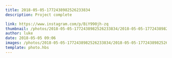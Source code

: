 ```yaml
---
title: 2018-05-05-1772438982526233834
description: Project complete

link: https://www.instagram.com/p/BiY990jh-zq
thumbnail: /photos/2018-05-05-1772438982526233834/2018-05-05-1772438982526233834.jpg
author: luke
date: 2018-05-05 09:06
images: /photos/2018-05-05-1772438982526233834/2018-05-05-1772438982526233834.jpg
template: photo.hbs
---
```


